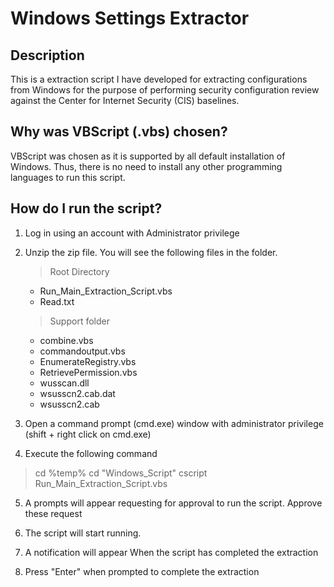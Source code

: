 # Windows Settings Extractor

## Description

This is a extraction script I have developed for extracting configurations from Windows for the purpose of performing security configuration review against the Center for Internet Security (CIS) baselines.

## Why was VBScript (.vbs) chosen?

VBScript was chosen as it is supported by all default installation of Windows. Thus, there is no need to install any other programming languages to run this script.

## How do I run the script?

1) Log in using an account with Administrator privilege
2) Unzip the zip file. You will see the following files in the folder.
    > Root Directory
      - Run_Main_Extraction_Script.vbs
      - Read.txt
    > Support folder
      - combine.vbs
      - commandoutput.vbs
      - EnumerateRegistry.vbs
      - RetrievePermission.vbs
      - wusscan.dll
      - wsusscn2.cab.dat
      - wsusscn2.cab

3) Open a command prompt (cmd.exe) window with administrator privilege (shift + right click on cmd.exe)

4) Execute the following command
  > cd %temp%
  > cd "Windows_Script<Ver1-7>"
  > cscript Run_Main_Extraction_Script.vbs

5) A prompts will appear requesting for approval to run the script. Approve these request

6) The script will start running. 

7) A notification will appear When the script has completed the extraction

8) Press "Enter" when prompted to complete the extraction
